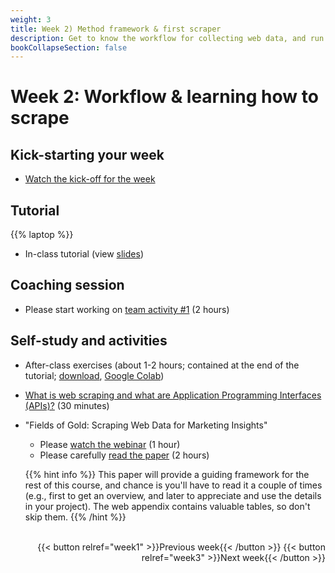 ```yaml
---
weight: 3
title: Week 2) Method framework & first scraper
description: Get to know the workflow for collecting web data, and run your first web scraper!
bookCollapseSection: false
---
```


<!--
title: Week 2) Data availability and research fit
description: Learn how to assess data quality and website/API structure, and decide whether the data fits your research question or business idea.
-->

# Week 2: Workflow & learning how to scrape

## Kick-starting your week
- [Watch the kick-off for the week](https://youtu.be/m1yCf09wSa4)

## Tutorial
{{% laptop %}}

- In-class tutorial (view [slides](webdata-for-dummies/slides.html)) 

## Coaching session

- Please start working on [team activity #1](/docs/project/workplan/activity1.md) (2 hours)

## Self-study and activities

- After-class exercises (about 1-2 hours; contained at the end of the tutorial; <a href = 'webdata-for-dummies/webdata-for-dummies-in-class.ipynb' download>download</a>, [Google Colab](https://colab.research.google.com/github/hannesdatta/course-odcm/blob/master/content/docs/modules/week1/webdata-for-dummies/webdata-for-dummies-in-class.ipynb))
- [What is web scraping and what are Application Programming Interfaces (APIs)?](https://videocollege.uvt.nl/Mediasite/Play/41afff385bd74db2af5fb8507350ea521d) (30 minutes)
- "Fields of Gold: Scraping Web Data for Marketing Insights"
  - Please [watch the webinar](https://youtu.be/KiyFyLEkqNk) (1 hour)
  - Please carefully [read the paper](https://journals.sagepub.com/doi/abs/10.1177/00222429221100750?journalCode=jmxa) (2 hours)
  
  {{% hint info %}}
  This paper will provide a guiding framework for the rest of this course, and chance is you'll have to read it a couple of times (e.g., first to get an overview, and later to appreciate and use the details in your project). The web appendix contains valuable tables, so don't skip them.
  {{% /hint %}}

<!--
  {{% hint warning %}}
  __Deliverables are due ONE DAY prior to the tutorial session, and need to be submitted on Canvas by 9am)__.
{{% /hint %}}
-->
<!--

- [Web data retrieval for dummies (Tutorial)](docs/tutorials/webdata-for-dummies)

*individual exercises or team project*
<!--- [Project] Conduct your own data availability assessment and evaluation of research fit using a template with your team <!-- *download* generate template to fill in or a slide deck -->

<!--- Ethics in scraping and APIs *live*
-->

<!--

## Activities after class

- Q&A/walk-through of this week's tutorial (and application to new sites/APIs)
  - Looping through pages at books.toscrape ([download](books_to_scrape_looping.ipynb), [open in Colab](https://colab.research.google.com/github/hannesdatta/course-odcm/blob/master/content/docs/modules/week2/books_to_scrape_looping.ipynb))
  - Demonstration of scraping from Twitch ([download](twitch.ipynb), [open in Colab](https://colab.research.google.com/github/hannesdatta/course-odcm/blob/master/content/docs/modules/week2/twitch.ipynb))
  - Using a shortlinking service API ([download](shortlink.ipynb), [open in Colab](https://colab.research.google.com/github/hannesdatta/course-odcm/blob/master/content/docs/modules/week2/shortlink.ipynb))
- Narrowing down project ideas
  - [Breakout activity #1](../../../docs/project/workplan/activity1.md)
  - Initial group formation for team projects

<!--- Assessing data availability and evaluating research fit-->

<br>

<div style="text-align: right">
{{< button relref="week1" >}}Previous week{{< /button >}}
{{< button relref="week3" >}}Next week{{< /button >}}
</div>